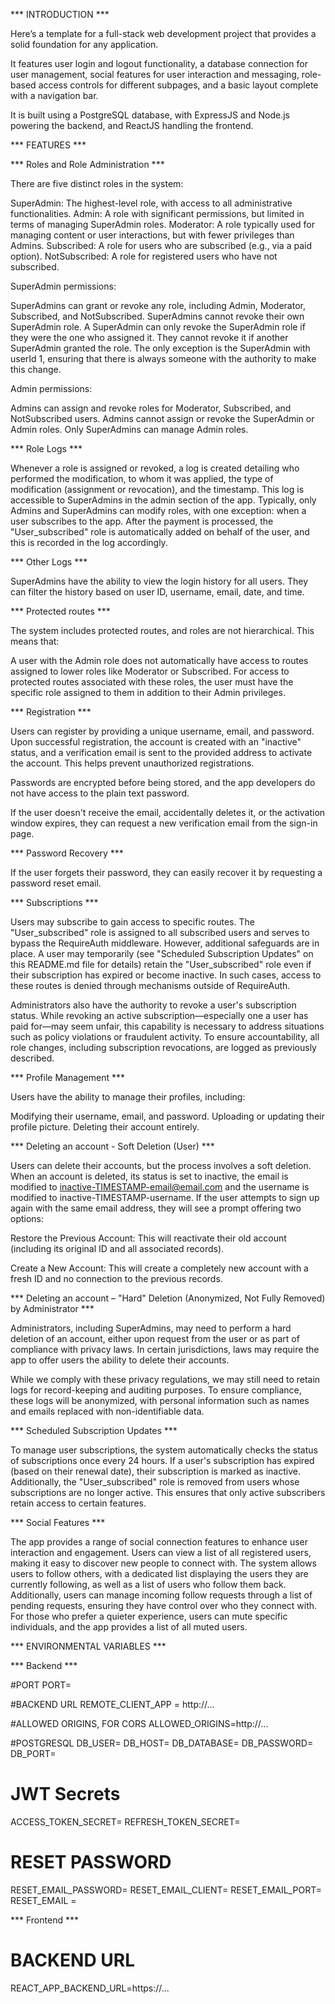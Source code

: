 *** INTRODUCTION ***

Here’s a template for a full-stack web development project that provides a solid foundation for any application.

It features user login and logout functionality, a database connection for user management, social features for user interaction and messaging, role-based access controls for different subpages, and a basic layout complete with a navigation bar.

It is built using a PostgreSQL database, with ExpressJS and Node.js powering the backend, and ReactJS handling the frontend.

*** FEATURES ***

  *** Roles and Role Administration ***

There are five distinct roles in the system:

SuperAdmin: The highest-level role, with access to all administrative functionalities.
Admin: A role with significant permissions, but limited in terms of managing SuperAdmin roles.
Moderator: A role typically used for managing content or user interactions, but with fewer privileges than Admins.
Subscribed: A role for users who are subscribed (e.g., via a paid option).
NotSubscribed: A role for registered users who have not subscribed.

SuperAdmin permissions:

SuperAdmins can grant or revoke any role, including Admin, Moderator, Subscribed, and NotSubscribed.
SuperAdmins cannot revoke their own SuperAdmin role.
A SuperAdmin can only revoke the SuperAdmin role if they were the one who assigned it. They cannot revoke it if another SuperAdmin granted the role. The only exception is the SuperAdmin with userId 1, ensuring that there is always someone with the authority to make this change.

Admin permissions:

Admins can assign and revoke roles for Moderator, Subscribed, and NotSubscribed users.
Admins cannot assign or revoke the SuperAdmin or Admin roles. Only SuperAdmins can manage Admin roles.

  *** Role Logs ***

Whenever a role is assigned or revoked, a log is created detailing who performed the modification, to whom it was applied, the type of modification (assignment or revocation), and the timestamp. This log is accessible to SuperAdmins in the admin section of the app. Typically, only Admins and SuperAdmins can modify roles, with one exception: when a user subscribes to the app. After the payment is processed, the "User_subscribed" role is automatically added on behalf of the user, and this is recorded in the log accordingly.

 *** Other Logs ***

SuperAdmins have the ability to view the login history for all users. They can filter the history based on user ID, username, email, date, and time.


  *** Protected routes ***

The system includes protected routes, and roles are not hierarchical. This means that:

A user with the Admin role does not automatically have access to routes assigned to lower roles like Moderator or Subscribed.
For access to protected routes associated with these roles, the user must have the specific role assigned to them in addition to their Admin privileges.


*** Registration ***

Users can register by providing a unique username, email, and password. Upon successful registration, the account is created with an "inactive" status, and a verification email is sent to the provided address to activate the account. This helps prevent unauthorized registrations.

Passwords are encrypted before being stored, and the app developers do not have access to the plain text password.

If the user doesn't receive the email, accidentally deletes it, or the activation window expires, they can request a new verification email from the sign-in page.

*** Password Recovery ***

If the user forgets their password, they can easily recover it by requesting a password reset email.

  *** Subscriptions ***

Users may subscribe to gain access to specific routes. The "User_subscribed" role is assigned to all subscribed users and serves to bypass the RequireAuth middleware. However, additional safeguards are in place. A user may temporarily (see "Scheduled Subscription Updates" on this README.md file for details) retain the "User_subscribed" role even if their subscription has expired or become inactive. In such cases, access to these routes is denied through mechanisms outside of RequireAuth.

Administrators also have the authority to revoke a user's subscription status. While revoking an active subscription—especially one a user has paid for—may seem unfair, this capability is necessary to address situations such as policy violations or fraudulent activity. To ensure accountability, all role changes, including subscription revocations, are logged as previously described.

  *** Profile Management ***

Users have the ability to manage their profiles, including:

Modifying their username, email, and password.
Uploading or updating their profile picture.
Deleting their account entirely.

  *** Deleting an account - Soft Deletion (User) ***

Users can delete their accounts, but the process involves a soft deletion. When an account is deleted, its status is set to inactive, the email is modified to inactive-TIMESTAMP-email@email.com and the username is modified to inactive-TIMESTAMP-username. If the user attempts to sign up again with the same email address, they will see a prompt offering two options:

Restore the Previous Account: This will reactivate their old account (including its original ID and all associated records).

Create a New Account: This will create a completely new account with a fresh ID and no connection to the previous records.

*** Deleting an account – "Hard" Deletion (Anonymized, Not Fully Removed) by Administrator ***

Administrators, including SuperAdmins, may need to perform a hard deletion of an account, either upon request from the user or as part of compliance with privacy laws. In certain jurisdictions, laws may require the app to offer users the ability to delete their accounts.

While we comply with these privacy regulations, we may still need to retain logs for record-keeping and auditing purposes. To ensure compliance, these logs will be anonymized, with personal information such as names and emails replaced with non-identifiable data.

*** Scheduled Subscription Updates ***

To manage user subscriptions, the system automatically checks the status of subscriptions once every 24 hours. If a user's subscription has expired (based on their renewal date), their subscription is marked as inactive. Additionally, the "User_subscribed" role is removed from users whose subscriptions are no longer active. This ensures that only active subscribers retain access to certain features.

*** Social Features ***

The app provides a range of social connection features to enhance user interaction and engagement. Users can view a list of all registered users, making it easy to discover new people to connect with. The system allows users to follow others, with a dedicated list displaying the users they are currently following, as well as a list of users who follow them back. Additionally, users can manage incoming follow requests through a list of pending requests, ensuring they have control over who they connect with. For those who prefer a quieter experience, users can mute specific individuals, and the app provides a list of all muted users.

*** ENVIRONMENTAL VARIABLES ***

  *** Backend ***

  #PORT
PORT=

#BACKEND URL
REMOTE_CLIENT_APP = http://...

#ALLOWED ORIGINS, FOR CORS
ALLOWED_ORIGINS=http://...

#POSTGRESQL
DB_USER=
DB_HOST=
DB_DATABASE=
DB_PASSWORD=
DB_PORT=

# JWT Secrets 
ACCESS_TOKEN_SECRET=
REFRESH_TOKEN_SECRET=

# RESET PASSWORD
RESET_EMAIL_PASSWORD=
RESET_EMAIL_CLIENT=
RESET_EMAIL_PORT=
RESET_EMAIL = 

  *** Frontend ***

# BACKEND URL

REACT_APP_BACKEND_URL=https://...
